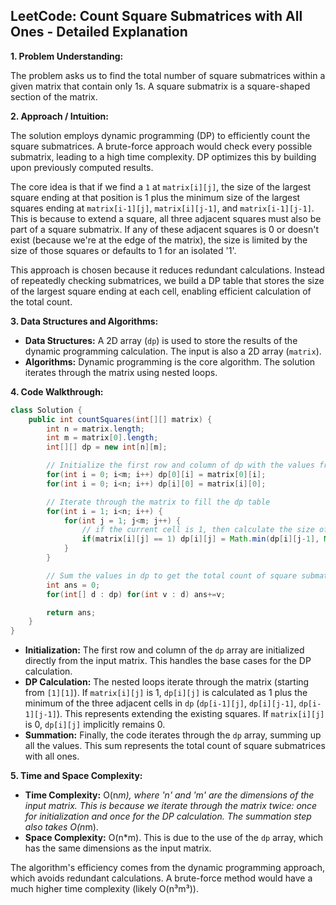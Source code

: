 ## LeetCode: Count Square Submatrices with All Ones - Detailed Explanation

**1. Problem Understanding:**

The problem asks us to find the total number of square submatrices within a given matrix that contain only 1s.  A square submatrix is a square-shaped section of the matrix.


**2. Approach / Intuition:**

The solution employs dynamic programming (DP) to efficiently count the square submatrices.  A brute-force approach would check every possible submatrix, leading to a high time complexity.  DP optimizes this by building upon previously computed results.

The core idea is that if we find a `1` at `matrix[i][j]`, the size of the largest square ending at that position is 1 plus the minimum size of the largest squares ending at `matrix[i-1][j]`, `matrix[i][j-1]`, and `matrix[i-1][j-1]`. This is because to extend a square, all three adjacent squares must also be part of a square submatrix.  If any of these adjacent squares is 0 or doesn't exist (because we're at the edge of the matrix), the size is limited by the size of those squares or defaults to 1 for an isolated '1'.

This approach is chosen because it reduces redundant calculations.  Instead of repeatedly checking submatrices, we build a DP table that stores the size of the largest square ending at each cell, enabling efficient calculation of the total count.


**3. Data Structures and Algorithms:**

* **Data Structures:** A 2D array (`dp`) is used to store the results of the dynamic programming calculation.  The input is also a 2D array (`matrix`).
* **Algorithms:** Dynamic programming is the core algorithm.  The solution iterates through the matrix using nested loops.


**4. Code Walkthrough:**

```java
class Solution {
    public int countSquares(int[][] matrix) {
        int n = matrix.length;
        int m = matrix[0].length;
        int[][] dp = new int[n][m];

        // Initialize the first row and column of dp with the values from the matrix.
        for(int i = 0; i<m; i++) dp[0][i] = matrix[0][i];
        for(int i = 0; i<n; i++) dp[i][0] = matrix[i][0];

        // Iterate through the matrix to fill the dp table
        for(int i = 1; i<n; i++) {
            for(int j = 1; j<m; j++) {
                // if the current cell is 1, then calculate the size of the largest square ending at this cell using DP
                if(matrix[i][j] == 1) dp[i][j] = Math.min(dp[i][j-1], Math.min(dp[i-1][j], dp[i-1][j-1]))+1;
            }
        }

        // Sum the values in dp to get the total count of square submatrices
        int ans = 0;
        for(int[] d : dp) for(int v : d) ans+=v;

        return ans;
    }
}
```

* **Initialization:** The first row and column of the `dp` array are initialized directly from the input matrix.  This handles the base cases for the DP calculation.
* **DP Calculation:** The nested loops iterate through the matrix (starting from `[1][1]`). If `matrix[i][j]` is 1,  `dp[i][j]` is calculated as 1 plus the minimum of the three adjacent cells in `dp` (`dp[i-1][j]`, `dp[i][j-1]`, `dp[i-1][j-1]`).  This represents extending the existing squares. If `matrix[i][j]` is 0, `dp[i][j]` implicitly remains 0.
* **Summation:** Finally, the code iterates through the `dp` array, summing up all the values. This sum represents the total count of square submatrices with all ones.


**5. Time and Space Complexity:**

* **Time Complexity:** O(n*m), where 'n' and 'm' are the dimensions of the input matrix. This is because we iterate through the matrix twice: once for initialization and once for the DP calculation.  The summation step also takes O(n*m).
* **Space Complexity:** O(n*m). This is due to the use of the `dp` array, which has the same dimensions as the input matrix.

The algorithm's efficiency comes from the dynamic programming approach, which avoids redundant calculations.  A brute-force method would have a much higher time complexity (likely O(n³m³)).
